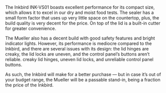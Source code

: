 The Inkbird INK-VS01 boasts excellent performance for its compact size, which allows it to excel in our dry and moist food tests. The sealer has a small form factor that uses up very little space on the countertop, plus, the build quality is very decent for the price. On top of the lid is a built-in cutter for greater convenience.

The Mueller also has a decent build with good safety features and bright indicator lights. However, its performance is mediocre compared to the Inkbird, and there are several issues with its design: the lid hinges are creaky, the lid locks are uneven, and the control panel’s buttons aren’t reliable. creaky lid hinges, uneven lid locks, and unreliable control panel buttons.

As such, the Inkbird will make for a better purchase — but in case it’s out of your budget range, the Mueller will be a passable stand-in, being a fraction the price of the Inkbird.